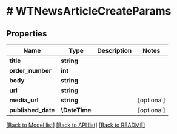 # # WTNewsArticleCreateParams

## Properties

Name | Type | Description | Notes
------------ | ------------- | ------------- | -------------
**title** | **string** |  |
**order_number** | **int** |  |
**body** | **string** |  |
**url** | **string** |  |
**media_url** | **string** |  | [optional]
**published_date** | **\DateTime** |  | [optional]

[[Back to Model list]](../../README.md#models) [[Back to API list]](../../README.md#endpoints) [[Back to README]](../../README.md)
